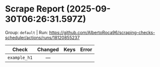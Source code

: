 # Scrape Report (2025-09-30T06:26:31.597Z)

Group: `default`  |  Run: https://github.com/AlbertoRoca96/scraping-checks-scheduler/actions/runs/18120855237

| Check | Changed | Keys | Error |
|---|:---:|:--|:--|
| `example_h1` | — |  |  |
